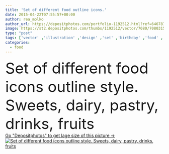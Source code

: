```yaml
---
title: 'Set of different food outline icons.'
date: 2015-04-22T07:55:57+00:00
author: rea_molko
author_url: https://depositphotos.com/portfolio-1192512.html?ref=64678756
image: https://st2.depositphotos.com/thumbs/1192512/vector/7080/70803153/api_thumb_450.jpg?forcejpeg=true
type: "post"
tags: ['vector' ,'illustration' ,'design' ,'set' ,'birthday' ,'food' ,'pastry' ,'cake' ,'apple' ,'slice' ,'cream' ,'fruit' ,'sweet' ,'breakfast' ,'dessert' ,'croissant' ,'cherry' ,'symbol' ,'candy' ,'cookie' ,'icon' ,'candle' ,'lollipop' ,'flat' ,'cone' ,'bottle' ,'milk' ,'roll' ,'cheese' ,'outline' ,'chocolate' ,'icons' ,'bakery' ,'bread' ,'strawberry' ,'biscuit' ,'sausage' ,'jelly' ,'pear' ,'pancake' ,'chip' ,'lime' ,'donut' ,'cupcake' ,'wafer' ,'cracker' ,'muffin' ,'macaroon' ,'macaron' ]
categories: 
  - food
---
```

<div aling="center">
            <font size="60"> Set of different food icons outline style. Sweets, dairy, pastry, drinks, fruits</font>   
</div>
<div>
    <a href='https://st2.depositphotos.com/thumbs/1192512/vector/7080/70803153/api_thumb_450.jpg?forcejpeg=true?ref=64678756' target=_blank > Go "Depositphotos" to get lage size of this picture ->
        <img href='https://st2.depositphotos.com/thumbs/1192512/vector/7080/70803153/api_thumb_450.jpg?forcejpeg=true?ref=64678756' src='https://st2.depositphotos.com/1192512/7080/v/950/depositphotos_70803153-stock-illustration-set-of-different-food-outline.jpg?forcejpeg=true' alt='Set of different food icons outline style. Sweets, dairy, pastry, drinks, fruits' >
    </a>
</div>
